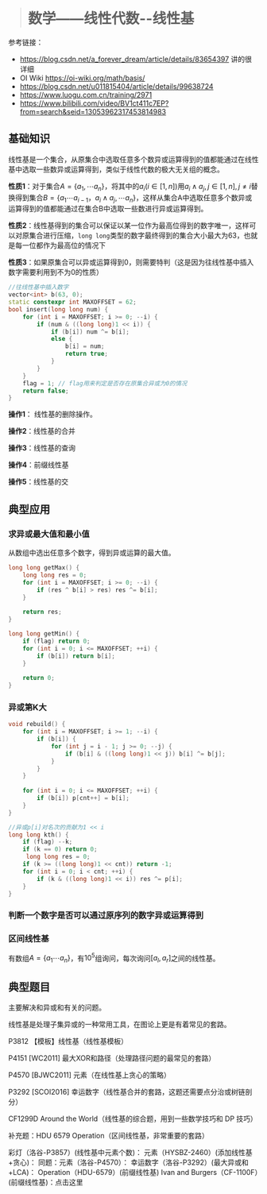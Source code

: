 > # 数学——线性代数--线性基

参考链接：

* <https://blog.csdn.net/a_forever_dream/article/details/83654397> 讲的很详细
* OI Wiki <https://oi-wiki.org/math/basis/>
* <https://blog.csdn.net/u011815404/article/details/99638724>
* https://www.luogu.com.cn/training/2971
* https://www.bilibili.com/video/BV1ct411c7EP?from=search&seid=13053962317453814983

## 基础知识

线性基是一个集合，从原集合中选取任意多个数异或运算得到的值都能通过在线性基中选取一些数异或运算得到，类似于线性代数的极大无关组的概念。

**性质1**：对于集合$A = \{a_1, \cdots a_n\}$，将其中的$a_i (i \in [1, n])$用$a_i \land a_j, j\in [1, n], j \neq i$替换得到集合$B =\{a_1\cdots a_{i - 1}， a_i \land a_j, \cdots a_n \}$，这样从集合A中选取任意多个数异或运算得到的值都能通过在集合B中选取一些数进行异或运算得到。

**性质2**：线性基得到的集合可以保证以某一位作为最高位得到的数字唯一，这样可以对原集合进行压缩，`long long`类型的数字最终得到的集合大小最大为63，也就是每一位都作为最高位的情况下

**性质3**：如果原集合可以异或运算得到0，则需要特判（这是因为往线性基中插入数字需要利用到不为0的性质）

```c++
//往线性基中插入数字
vector<int> b(63, 0);
static constexpr int MAXOFFSET = 62;
bool insert(long long num) {
	for (int i = MAXOFFSET; i >= 0; --i) {
        if (num & ((long long)1 << i)) {
            if (b[i]) num ^= b[i];
            else {
                b[i] = num;
                return true;
            }
        }
    }
    flag = 1; // flag用来判定是否存在原集合异或为0的情况
    return false;
}
```

**操作1**： 线性基的删除操作。

**操作2**：线性基的合并

**操作3**：线性基的查询

**操作4**：前缀线性基

**操作5**：线性基的交









## 典型应用

### 求异或最大值和最小值

从数组中选出任意多个数字，得到异或运算的最大值。

```c++
long long getMax() {
    long long res = 0;
    for (int i = MAXOFFSET; i >= 0; --i) {
        if (res ^ b[i] > res) res ^= b[i];
    }
    
    return res;
}

long long getMin() {
    if (flag) return 0;
    for (int i = 0; i <= MAXOFFSET; ++i) {
        if (b[i]) return b[i];
    }
    
    return 0;
}
```



### 异或第K大

```c++
void rebuild() {
    for (int i = MAXOFFSET; i >= 1; --i) {
        if (b[i]) {
            for (int j = i - 1; j >= 0; --j) {
                if (b[i] & ((long long)1 << j)) b[i] ^= b[j];
            }
        }
    }
    
    for (int i = 0; i <= MAXOFFSET; ++i) {
        if (b[i]) p[cnt++] = b[i];
    }
}

//异或p[i]对名次的贡献为1 << i
long long kth() {
    if (flag) --k;
    if (k == 0) return 0;
     long long res = 0;
    if (k >= ((long long)1 << cnt)) return -1;
    for (int i = 0; i < cnt; ++i) {
        if (k & ((long long)1 << i)) res ^= p[i];
    }
}
```



### 判断一个数字是否可以通过原序列的数字异或运算得到





### 区间线性基

有数组$A=\{ a_1 \cdots a_n \}$，有$10^5$组询问，每次询问$[a_l, a_r]$之间的线性基。

 

## 典型题目

主要解决和异或和有关的问题。

线性基是处理子集异或的一种常用工具，在图论上更是有着常见的套路。

P3812 【模板】线性基（线性基模板）

P4151 [WC2011] 最大XOR和路径（处理路径问题的最常见的套路）

P4570 [BJWC2011] 元素（在线性基上贪心的策略）

P3292 [SCOI2016] 幸运数字（线性基合并的套路，这题还需要点分治或树链剖分）

CF1299D Around the World（线性基的综合题，用到一些数学技巧和 DP 技巧）

补充题：HDU 6579 Operation（区间线性基，非常重要的套路）

彩灯（洛谷-P3857）(线性基中元素个数)：
元素（HYSBZ-2460）(添加线性基+贪心)：
同题：元素（洛谷-P4570）：
幸运数字（洛谷-P3292）(最大异或和+LCA)：
Operation（HDU-6579）(前缀线性基)
Ivan and Burgers（CF-1100F）(前缀线性基)：点击这里

